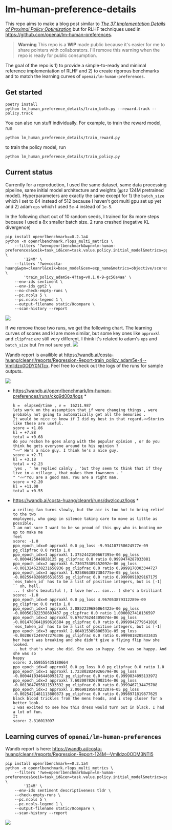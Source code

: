 # lm-human-preference-details

This repo aims to make a blog post similar to [*The 37 Implementation Details of Proximal Policy Optimization*](https://iclr-blog-track.github.io/2022/03/25/ppo-implementation-details/) but for RLHF techniques used in https://github.com/openai/lm-human-preferences.


>**Warning** This repo is a **WIP** made public because it's easier for me to share pointers with collaborators. I'll remove this warning when the repo is ready for public consumption.


The goal of the repo is 1) to provide a simple-to-ready and minimal reference implementation of RLHF and 2) to create rigorous benchmarks and to match the learning curves of `openai/lm-human-preferences`.

## Get started

```
poetry install
python lm_human_preference_details/train_both.py --reward.track --policy.track
```

You can also run stuff individually. For example, to train the reward model, run
```
python lm_human_preference_details/train_reward.py
```

to train the policy model, run
```
python lm_human_preference_details/train_policy.py
```



## Current status

Currently for a reproduction, I used the same dataset, same data processing pipeline, same initial model architecture and weights (`gpt2` 124M pretrained model). Hyperparameters are exactly the same except for 1) the `batch_size` which I set to 64 instead of 512 because I haven't got multi gpu set up yet and 2) adam `eps` which I used `5e-4` instead of `1e-5`.

In the following chart out of 10 random seeds, I trained for 8x more steps because I used a 8x smaller batch size. 2 runs crashed (negative KL divergence)
```
pip install openrlbenchmark==0.2.1a4
python -m openrlbenchmark.rlops_multi_metrics \
    --filters '?we=openrlbenchmark&wpn=lm-human-preferences&ceik=task_id&cen=task.value.policy.initial_model&metrics=ppo/objective/score&metrics=ppo/objective/kl&metrics=ppo/objective/entropy&metrics=ppo/objective/kl_coef&metrics=ppo/ppo/loss/total&metrics=ppo/ppo/loss/value&metrics=ppo/ppo/loss/policy&metrics=ppo/ppo/policy/clipfrac&metrics=ppo/ppo/policy/entropy&metrics=ppo/ppo/returns/mean&metrics=ppo/ppo/policy/approxkl&metrics=ppo/ppo/val/clipfrac&metrics=ppo/ppo/val/error&metrics=ppo/ppo/val/mean&metrics=ppo/ppo/returns/var&metrics=ppo/ppo/val/vpred' \
        '124M' \
    --filters '?we=costa-huang&wpn=cleanrl&ceik=base_model&cen=exp_name&metrics=objective/scores&metrics=objective/kl&metrics=objective/entropy&metrics=objective/kl_coef&metrics=ppo/loss/total&metrics=ppo/loss/value&metrics=ppo/loss/policy&metrics=ppo/policy/clipfrac&metrics=ppo/policy/entropy&metrics=ppo/returns/mean&metrics=ppo/policy/approxkl&metrics=ppo/val/clipfrac&metrics=ppo/val/error&metrics=ppo/val/mean&metrics=ppo/returns/var&metrics=ppo/val/vpred' \
        'train_policy_adam5e-4?tag=v0.1.0-9-gc56a4aa' \
    --env-ids sentiment \
    --env-ids gpt2 \
    --no-check-empty-runs \
    --pc.ncols 5 \
    --pc.ncols-legend 1 \
    --output-filename static/0compare \
    --scan-history --report
``` 
![](static/ours1.png)

If we remove those two runs, we get the following chart. The learning curves of scores and kl are more similar, but some key ones like `approxkl` and `clipfrac` are still very different. I think it's related to adam's `eps` and `batch_size` but I'm not sure yet.
![](static/ours2.png)


Wandb report is availible at https://wandb.ai/costa-huang/cleanrl/reports/Regression-Report-train_policy_adam5e-4--Vmlldzo0ODY0NTcx. Feel free to check out the logs of the runs for sample outputs.

![](static/wandb.png)

* https://wandb.ai/openrlbenchmark/lm-human-preferences/runs/ckg9d00z/logs
    * 
    ```
    k =  elapsed/time , v =  16211.987
    lets work on the assumption that if were changing things , were probably not going to automatically get all the memories .
    It would be nice to know if I did my best in that regard.⏎⏎Stories like these are useful.
    score = +1.86
    kl = +7.88
    total = +0.68
    do you reckon he goes along with the popular opinion , or do you think he gets everyone around to his opinion ?
    "⏎⏎" He's a nice guy. I think he's a nice guy.
    score = +2.71
    kl = +3.18
    total = +2.23
    'yes , ' he replied calmly , 'but they seem to think that if they live in a village , that makes them townsmen . '
    " "⏎⏎"You are a good man. You are a right man.
    score = +2.20
    kl = +11.00
    total = +0.55
    ```
* https://wandb.ai/costa-huang/cleanrl/runs/dwzlccuz/logs
    * 
    ```
    a ceiling fan turns slowly, but the air is too hot to bring relief to the two
    employees, who gasp in silence taking care to move as little as possible.
    I am not sure I want to be so proud of this guy who is beating me up to make me
    feel
    score: -1.0
    ppo_epoch_idx=0 approxkl 0.0 pg_loss -9.934107758624577e-09 pg_clipfrac 0.0 ratio 1.0
    ppo_epoch_idx=1 approxkl 1.3752442100667395e-06 pg_loss -0.0004425048828125 pg_clipfrac 0.0 ratio 0.9999474287033081
    ppo_epoch_idx=2 approxkl 6.730375389452092e-06 pg_loss -0.0013246238231658936 pg_clipfrac 0.0 ratio 0.9999170303344727
    ppo_epoch_idx=3 approxkl 1.9258663087384775e-05 pg_loss -0.0025948286056518555 pg_clipfrac 0.0 ratio 0.9999091029167175
    `eos_token_id` has to be a list of positive integers, but is [-1]
    `` oh, hell.
    ... ( she's beautiful ), I love her... son... ( she's a brilliant
    score: -1.0
    ppo_epoch_idx=0 approxkl 0.0 pg_loss 4.967053879312289e-09 pg_clipfrac 0.0 ratio 1.0
    ppo_epoch_idx=1 approxkl 2.0852239686064422e-06 pg_loss -0.000502822338603437 pg_clipfrac 0.0 ratio 1.0000027418136597
    ppo_epoch_idx=2 approxkl 9.676776244305074e-06 pg_loss -0.0014783641090616584 pg_clipfrac 0.0 ratio 0.9999942779541016
    `eos_token_id` has to be a list of positive integers, but is [-1]
    ppo_epoch_idx=3 approxkl 2.604015389806591e-05 pg_loss -0.0028671249747276306 pg_clipfrac 0.0 ratio 0.9999818205833435
    her heart was breaking and she didn't give a flying flip how she looked.
    .. but that's what she did. She was so happy. She was so happy. And she was so
    happy
    score: 2.659555435180664
    ppo_epoch_idx=0 approxkl 0.0 pg_loss 0.0 pg_clipfrac 0.0 ratio 1.0
    ppo_epoch_idx=1 approxkl 1.723802824926679e-06 pg_loss -0.0004410346446093172 pg_clipfrac 0.0 ratio 0.9999834895133972
    ppo_epoch_idx=2 approxkl 7.602007826790214e-06 pg_loss -0.0013047655811533332 pg_clipfrac 0.0 ratio 0.9999467134475708
    ppo_epoch_idx=3 approxkl 2.0069819584023207e-05 pg_loss -0.0025421481113880873 pg_clipfrac 0.0 ratio 0.9998971819877625
    black blood trickles from the mens heads, and i step closer for a better look.
    I was excited to see how this dress would turn out in black. I had a lot of fun.
    It
    score: 2.316013097
    ```

## Learning curves of `openai/lm-human-preferences`


Wandb report is here: https://wandb.ai/costa-huang/cleanrl/reports/Regression-Report-124M--Vmlldzo0ODM3NTI5


```
pip install openrlbenchmark==0.2.1a4
python -m openrlbenchmark.rlops_multi_metrics \
    --filters '?we=openrlbenchmark&wpn=lm-human-preferences&ceik=task_id&cen=task.value.policy.initial_model&metrics=ppo/objective/score&metrics=ppo/objective/kl&metrics=ppo/ppo/loss/policy&metrics=ppo/ppo/val/mean&metrics=ppo/ppo/policy/entropy&metrics=ppo/ppo/policy/approxkl&metrics=ppo/ppo/val/error&metrics=ppo/ppo/loss/total&metrics=ppo/ppo/returns/mean&metrics=train_reward/minibatch/loss&metrics=ppo/ppo/val/vpred&metrics=ppo/ppo/loss/value&metrics=ppo/ppo/val/var_explained&metrics=ppo/objective/score_total&metrics=train_reward/minibatch/error&metrics=ppo/elapsed/fps&metrics=ppo/global_step&metrics=ppo/ppo/policy/clipfrac&metrics=ppo/ppo/val/var&metrics=ppo/ppo/val/clipfrac&metrics=ppo/objective/entropy&metrics=ppo/ppo/returns/var&metrics=ppo/objective/kl_coef&metrics=ppo/elapsed/time' \
        '124M' \
    --env-ids sentiment descriptiveness tldr \
    --check-empty-runs \
    --pc.ncols 5 \
    --pc.ncols-legend 1 \
    --output-filename static/0compare \
    --scan-history --report
```


![](static/lm-human-preference.png)

